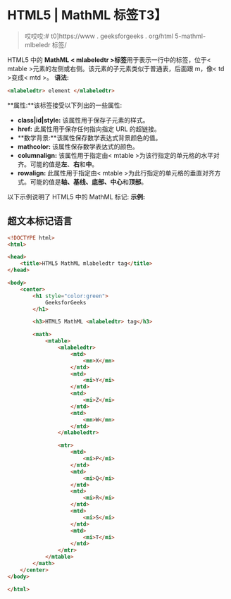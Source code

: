 # HTML5 | MathML <mlabeledtr>标签</mlabeledtr>T3】

> 哎哎哎:# t0]https://www . geeksforgeeks . org/html 5-mathml-mlbeledr 标签/

HTML5 中的 **MathML < mlabeledtr >标签**用于表示一行中的标签，位于< mtable >元素的左侧或右侧。该元素的子元素类似于普通表，后面跟 m，像< td >变成< mtd >。
**语法:**

```html
<mlabeledtr> element </mlabeledtr>
```

**属性:**该标签接受以下列出的一些属性:

*   **class|id|style:** 该属性用于保存子元素的样式。
*   **href:** 此属性用于保存任何指向指定 URL 的超链接。
*   **数学背景:**该属性保存数学表达式背景颜色的值。
*   **mathcolor:** 该属性保存数学表达式的颜色。
*   **columnalign:** 该属性用于指定由< mtable >为该行指定的单元格的水平对齐。可能的值是**左**、**右**和**中**。
*   **rowalign:** 此属性用于指定由< mtable >为此行指定的单元格的垂直对齐方式。可能的值是**轴、基线、底部、中心**和**顶部**。

以下示例说明了 HTML5 中的 MathML <mlabeledtr>标记:
**示例:**</mlabeledtr> 

## 超文本标记语言

```html
<!DOCTYPE html>
<html>

<head>
    <title>HTML5 MathML mlabeledtr tag</title>
</head>

<body>
    <center>
        <h1 style="color:green">
            GeeksforGeeks
        </h1>

        <h3>HTML5 MathML <mlabeledtr> tag</h3>

        <math>
            <mtable>
                <mlabeledtr>
                    <mtd>
                        <mn>X</mn>
                    </mtd>
                    <mtd>
                        <mi>Y</mi>
                    </mtd>
                    <mtd>
                        <mi>Z</mi>
                    </mtd>
                    <mtd>
                        <mn>W</mn>
                    </mtd>
                </mlabeledtr>

                <mtr>
                    <mtd>
                        <mi>P</mi>
                    </mtd>
                    <mtd>
                        <mi>Q</mi>
                    </mtd>
                    <mtd>
                        <mi>R</mi>
                    </mtd>
                    <mtd>
                        <mi>S</mi>
                    </mtd>
                    <mtd>
                        <mi>T</mi>
                    </mtd>
                </mtr>
            </mtable>
        </math>
    </center>
</body>

</html>
```